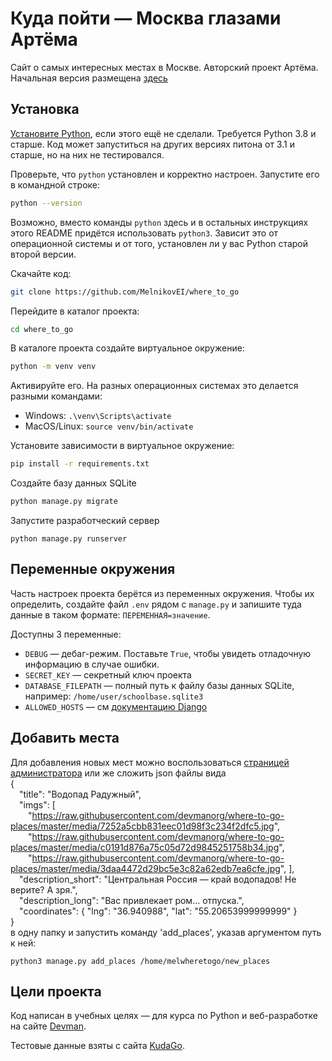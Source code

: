 # Куда пойти — Москва глазами Артёма

Сайт о самых интересных местах в Москве. Авторский проект Артёма.
Начальная версия размещена [здесь](http://melwheretogo.pythonanywhere.com/)

## Установка
[Установите Python](https://www.python.org/), если этого ещё не сделали. Требуется Python 3.8 и старше. Код может запуститься на других версиях питона от 3.1 и старше, но на них не тестировался.

Проверьте, что `python` установлен и корректно настроен. Запустите его в командной строке:
```sh
python --version
```
Возможно, вместо команды `python` здесь и в остальных инструкциях этого README придётся использовать `python3`. Зависит это от операционной системы и от того, установлен ли у вас Python старой второй версии.

Скачайте код:
```sh
git clone https://github.com/MelnikovEI/where_to_go
```

Перейдите в каталог проекта:
```sh
cd where_to_go
```

В каталоге проекта создайте виртуальное окружение:
```sh
python -m venv venv
```
Активируйте его. На разных операционных системах это делается разными командами:

- Windows: `.\venv\Scripts\activate`
- MacOS/Linux: `source venv/bin/activate`

Установите зависимости в виртуальное окружение:
```sh
pip install -r requirements.txt
```

Создайте базу данных SQLite

```sh
python manage.py migrate
```

Запустите разработческий сервер

```
python manage.py runserver
```

## Переменные окружения

Часть настроек проекта берётся из переменных окружения. Чтобы их определить, создайте файл `.env` рядом с `manage.py` и запишите туда данные в таком формате: `ПЕРЕМЕННАЯ=значение`.

Доступны 3 переменные:
- `DEBUG` — дебаг-режим. Поставьте `True`, чтобы увидеть отладочную информацию в случае ошибки.
- `SECRET_KEY` — секретный ключ проекта
- `DATABASE_FILEPATH` — полный путь к файлу базы данных SQLite, например: `/home/user/schoolbase.sqlite3`
- `ALLOWED_HOSTS` — см [документацию Django](https://docs.djangoproject.com/en/4.2/ref/settings/#allowed-hosts)

## Добавить места
Для добавления новых мест можно воспользоваться [страницей администратора](https://melwheretogo.pythonanywhere.com/admin/)
или же сложить json файлы вида\
{\
&emsp;"title": "Водопад Радужный",\
&emsp;"imgs": [\
&emsp;&emsp;"https://raw.githubusercontent.com/devmanorg/where-to-go-places/master/media/7252a5cbb831eec01d98f3c234f2dfc5.jpg",
&emsp;&emsp;"https://raw.githubusercontent.com/devmanorg/where-to-go-places/master/media/c0191d876a75c05d72d9845251758b34.jpg",
&emsp;&emsp;"https://raw.githubusercontent.com/devmanorg/where-to-go-places/master/media/3daa4472d29bc5e3c82a62edb7ea6cfe.jpg",
    ],\
&emsp;"description_short": "Центральная Россия — край водопадов! Не верите? А зря.",\
&emsp;"description_long": "Вас привлекает ром... отпуска.",\
&emsp;"coordinates": {
        "lng": "36.940988",
        "lat": "55.20653999999999"
    }\
}\
в одну папку и запустить команду 'add_places', указав аргументом путь к ней:
```
python3 manage.py add_places /home/melwheretogo/new_places
```
## Цели проекта

Код написан в учебных целях — для курса по Python и веб-разработке на сайте [Devman](https://dvmn.org).

Тестовые данные взяты с сайта [KudaGo](https://kudago.com).

